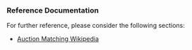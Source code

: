 ### Reference Documentation

For further reference, please consider the following sections:

- [Auction Matching Wikipedia](https://en.wikipedia.org/wiki/Auction#Auction_matching)
